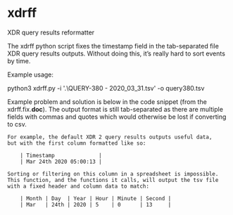 # xdrff
XDR query results reformatter

The xdrff python script fixes the timestamp field in the tab-separated file XDR query results outputs. Without doing this, it’s really hard to sort events by time. 

Example usage:

 python3 xdrff.py -i '.\QUERY-380 - 2020_03_31.tsv' -o query380.tsv


Example problem and solution is below in the code snippet (from the xdrff.fix.__doc__). The output format is still tab-separated as there are multiple fields with commas and quotes which would otherwise be lost if converting to csv. 


    For example, the default XDR 2 query results outputs useful data, 
    but with the first column formatted like so:

        | Timestamp              |
        | Mar 24th 2020 05:00:13 |

    Sorting or filtering on this column in a spreadsheet is impossible. 
    This function, and the functions it calls, will output the tsv file 
    with a fixed header and column data to match:

        | Month | Day  | Year | Hour | Minute | Second |
        | Mar   | 24th | 2020 | 5    | 0      | 13     |
 
